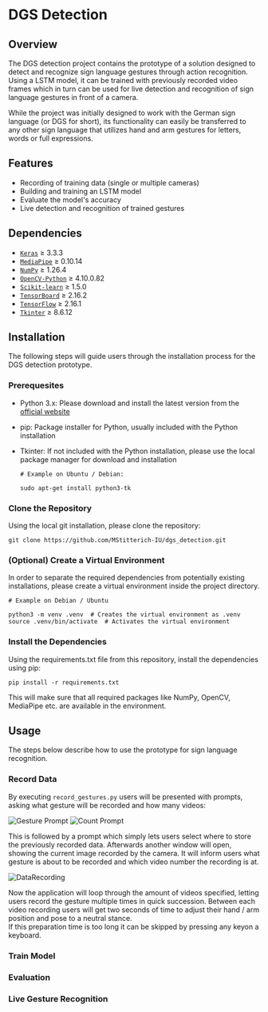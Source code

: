 # DGS Detection
## Overview
The DGS detection project contains the prototype of a solution designed to detect and recognize sign language gestures through action
recognition. Using a LSTM model, it can be trained with previously recorded video frames which in turn can be used for live detection and
recognition of sign language gestures in front of a camera.

While the project was initially designed to work with the German sign language (or DGS for short), its functionality can easily be
transferred to any other sign language that utilizes hand and arm gestures for letters, words or full expressions.

## Features
- Recording of training data (single or multiple cameras)
- Building and training an LSTM model
- Evaluate the model's accuracy
- Live detection and recognition of trained gestures

## Dependencies
- [`Keras`](https://keras.io/) &ge; 3.3.3 
- [`MediaPipe`](https://developers.google.com/mediapipe) &ge; 0.10.14
- [`NumPy`](https://numpy.org/) &ge; 1.26.4
- [`OpenCV-Python`](https://opencv.org/) &ge; 4.10.0.82
- [`Scikit-learn`](https://scikit-learn.org/stable/) &ge; 1.5.0
- [`TensorBoard`](https://www.tensorflow.org/tensorboard) &ge; 2.16.2
- [`TensorFlow`](https://www.tensorflow.org/) &ge; 2.16.1
- [`Tkinter`](https://docs.python.org/3/library/tkinter.html) &ge; 8.6.12

## Installation
The following steps will guide users through the installation process for the DGS detection prototype.

### Prerequesites
- Python 3.x: Please download and install the latest version from the [official website](https://www.python.org/)
- pip: Package installer for Python, usually included with the Python installation
- Tkinter: If not included with the Python installation, please use the local package manager for download and installation

  ```
  # Example on Ubuntu / Debian:
  
  sudo apt-get install python3-tk
  ```
### Clone the Repository
Using the local git installation, please clone the repository:

```
git clone https://github.com/MStitterich-IU/dgs_detection.git
```

### (Optional) Create a Virtual Environment
In order to separate the required dependencies from potentially existing installations, please create a virtual environment inside the project directory.
```
# Example on Debian / Ubuntu

python3 -m venv .venv  # Creates the virtual environment as .venv
source .venv/bin/activate  # Activates the virtual environment
```
### Install the Dependencies
Using the requirements.txt file from this repository, install the dependencies using pip:

```
pip install -r requirements.txt
```
This will make sure that all required packages like NumPy, OpenCV, MediaPipe etc. are available in the environment.

## Usage
The steps below describe how to use the prototype for sign language recognition.

### Record Data
By executing `record_gestures.py` users will be presented with prompts, asking what gesture will be recorded and how many videos:

![Gesture Prompt](https://github.com/MStitterich-IU/dgs_detection/assets/119433042/be68253c-7108-491d-8299-9af5469b8152)
![Count Prompt](https://github.com/MStitterich-IU/dgs_detection/assets/119433042/f5fd62a7-d0fd-444b-bda6-572a9757779b)

This is followed by a prompt which simply lets users select where to store the previously recorded data.
Afterwards another window will open, showing the current image recorded by the camera. It will inform users what gesture is about to be 
recorded and which video number the recording is at.

![DataRecording](https://github.com/MStitterich-IU/dgs_detection/assets/119433042/db82d046-404f-4c0e-b700-8afc32aefe7a)

Now the application will loop through the amount of videos specified, letting users record the gesture multiple times in quick succession.
Between each video recording users will get two seconds of time to adjust their hand / arm position and pose to a neutral stance.  
If this preparation time is too long it can be skipped by pressing any keyon a keyboard.

### Train Model

### Evaluation

### Live Gesture Recognition
